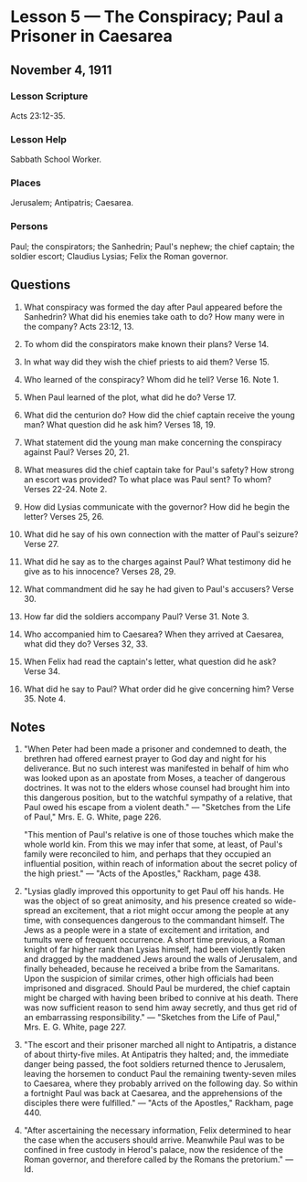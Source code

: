 # Lesson 5 — The Conspiracy; Paul a Prisoner in Caesarea

## November 4, 1911

### Lesson Scripture
Acts 23:12-35.

### Lesson Help
Sabbath School Worker.

### Places
Jerusalem; Antipatris; Caesarea.

### Persons
Paul; the conspirators; the Sanhedrin; Paul's nephew; the chief captain; the soldier escort; Claudius Lysias; Felix the Roman governor.

## Questions

1. What conspiracy was formed the day after Paul appeared before the Sanhedrin? What did his enemies take oath to do? How many were in the company? Acts 23:12, 13.

2. To whom did the conspirators make known their plans? Verse 14.

3. In what way did they wish the chief priests to aid them? Verse 15.

4. Who learned of the conspiracy? Whom did he tell? Verse 16. Note 1.

5. When Paul learned of the plot, what did he do? Verse 17.

6. What did the centurion do? How did the chief captain receive the young man? What question did he ask him? Verses 18, 19.

7. What statement did the young man make concerning the conspiracy against Paul? Verses 20, 21.

8. What measures did the chief captain take for Paul's safety? How strong an escort was provided? To what place was Paul sent? To whom? Verses 22-24. Note 2.

9. How did Lysias communicate with the governor? How did he begin the letter? Verses 25, 26.

10. What did he say of his own connection with the matter of Paul's seizure? Verse 27.

11. What did he say as to the charges against Paul? What testimony did he give as to his innocence? Verses 28, 29.

12. What commandment did he say he had given to Paul's accusers? Verse 30.

13. How far did the soldiers accompany Paul? Verse 31. Note 3.

14. Who accompanied him to Caesarea? When they arrived at Caesarea, what did they do? Verses 32, 33.

15. When Felix had read the captain's letter, what question did he ask? Verse 34.

16. What did he say to Paul? What order did he give concerning him? Verse 35. Note 4.

## Notes

1. "When Peter had been made a prisoner and condemned to death, the brethren had offered earnest prayer to God day and night for his deliverance. But no such interest was manifested in behalf of him who was looked upon as an apostate from Moses, a teacher of dangerous doctrines. It was not to the elders whose counsel had brought him into this dangerous position, but to the watchful sympathy of a relative, that Paul owed his escape from a violent death." — "Sketches from the Life of Paul," Mrs. E. G. White, page 226.

   "This mention of Paul's relative is one of those touches which make the whole world kin. From this we may infer that some, at least, of Paul's family were reconciled to him, and perhaps that they occupied an influential position, within reach of information about the secret policy of the high priest." — "Acts of the Apostles," Rackham, page 438.

2. "Lysias gladly improved this opportunity to get Paul off his hands. He was the object of so great animosity, and his presence created so wide-spread an excitement, that a riot might occur among the people at any time, with consequences dangerous to the commandant himself. The Jews as a people were in a state of excitement and irritation, and tumults were of frequent occurrence. A short time previous, a Roman knight of far higher rank than Lysias himself, had been violently taken and dragged by the maddened Jews around the walls of Jerusalem, and finally beheaded, because he received a bribe from the Samaritans. Upon the suspicion of similar crimes, other high officials had been imprisoned and disgraced. Should Paul be murdered, the chief captain might be charged with having been bribed to connive at his death. There was now sufficient reason to send him away secretly, and thus get rid of an embarrassing responsibility." — "Sketches from the Life of Paul," Mrs. E. G. White, page 227.

3. "The escort and their prisoner marched all night to Antipatris, a distance of about thirty-five miles. At Antipatris they halted; and, the immediate danger being passed, the foot soldiers returned thence to Jerusalem, leaving the horsemen to conduct Paul the remaining twenty-seven miles to Caesarea, where they probably arrived on the following day. So within a fortnight Paul was back at Caesarea, and the apprehensions of the disciples there were fulfilled." — "Acts of the Apostles," Rackham, page 440.

4. "After ascertaining the necessary information, Felix determined to hear the case when the accusers should arrive. Meanwhile Paul was to be confined in free custody in Herod's palace, now the residence of the Roman governor, and therefore called by the Romans the pretorium." — Id.
